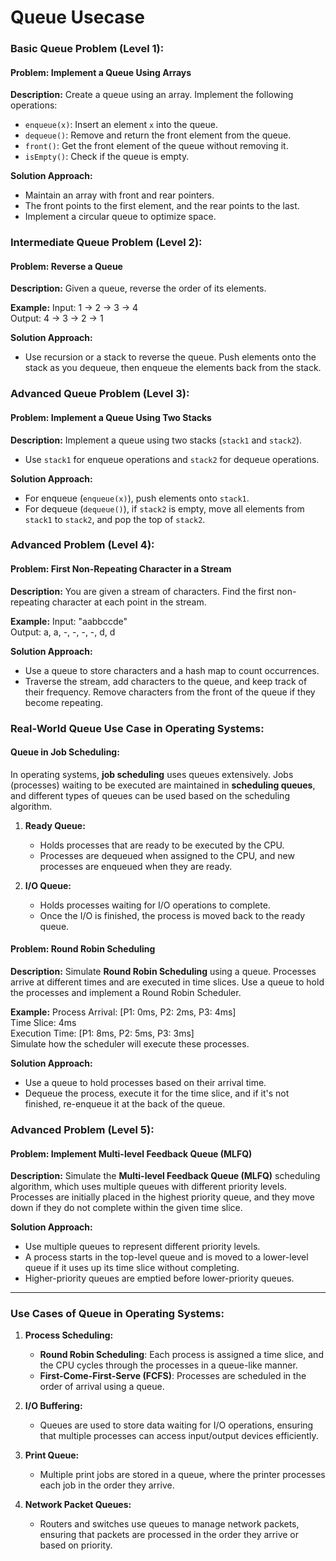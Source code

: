 # Queue Usecase

### **Basic Queue Problem (Level 1):**
#### Problem: Implement a Queue Using Arrays
**Description:**
Create a queue using an array. Implement the following operations:
- `enqueue(x)`: Insert an element `x` into the queue.
- `dequeue()`: Remove and return the front element from the queue.
- `front()`: Get the front element of the queue without removing it.
- `isEmpty()`: Check if the queue is empty.

**Solution Approach:**
- Maintain an array with front and rear pointers.
- The front points to the first element, and the rear points to the last.
- Implement a circular queue to optimize space.

### **Intermediate Queue Problem (Level 2):**
#### Problem: Reverse a Queue
**Description:**
Given a queue, reverse the order of its elements.

**Example:**
Input: 1 → 2 → 3 → 4  
Output: 4 → 3 → 2 → 1

**Solution Approach:**
- Use recursion or a stack to reverse the queue. Push elements onto the stack as you dequeue, then enqueue the elements back from the stack.

### **Advanced Queue Problem (Level 3):**
#### Problem: Implement a Queue Using Two Stacks
**Description:**
Implement a queue using two stacks (`stack1` and `stack2`).
- Use `stack1` for enqueue operations and `stack2` for dequeue operations.

**Solution Approach:**
- For enqueue (`enqueue(x)`), push elements onto `stack1`.
- For dequeue (`dequeue()`), if `stack2` is empty, move all elements from `stack1` to `stack2`, and pop the top of `stack2`.

### **Advanced Problem (Level 4):**
#### Problem: First Non-Repeating Character in a Stream
**Description:**
You are given a stream of characters. Find the first non-repeating character at each point in the stream.

**Example:**
Input: "aabbccde"  
Output: a, a, -, -, -, -, d, d

**Solution Approach:**
- Use a queue to store characters and a hash map to count occurrences.
- Traverse the stream, add characters to the queue, and keep track of their frequency. Remove characters from the front of the queue if they become repeating.

### **Real-World Queue Use Case in Operating Systems:**
#### **Queue in Job Scheduling:**
In operating systems, **job scheduling** uses queues extensively. Jobs (processes) waiting to be executed are maintained in **scheduling queues**, and different types of queues can be used based on the scheduling algorithm.

1. **Ready Queue:**  
   - Holds processes that are ready to be executed by the CPU.
   - Processes are dequeued when assigned to the CPU, and new processes are enqueued when they are ready.

2. **I/O Queue:**  
   - Holds processes waiting for I/O operations to complete.
   - Once the I/O is finished, the process is moved back to the ready queue.

#### **Problem: Round Robin Scheduling**
**Description:**
Simulate **Round Robin Scheduling** using a queue. Processes arrive at different times and are executed in time slices. Use a queue to hold the processes and implement a Round Robin Scheduler.

**Example:**
Process Arrival: [P1: 0ms, P2: 2ms, P3: 4ms]  
Time Slice: 4ms  
Execution Time: [P1: 8ms, P2: 5ms, P3: 3ms]  
Simulate how the scheduler will execute these processes.

**Solution Approach:**
- Use a queue to hold processes based on their arrival time.
- Dequeue the process, execute it for the time slice, and if it's not finished, re-enqueue it at the back of the queue.
  
### **Advanced Problem (Level 5):**
#### Problem: Implement Multi-level Feedback Queue (MLFQ)
**Description:**
Simulate the **Multi-level Feedback Queue (MLFQ)** scheduling algorithm, which uses multiple queues with different priority levels. Processes are initially placed in the highest priority queue, and they move down if they do not complete within the given time slice.

**Solution Approach:**
- Use multiple queues to represent different priority levels.
- A process starts in the top-level queue and is moved to a lower-level queue if it uses up its time slice without completing.
- Higher-priority queues are emptied before lower-priority queues.

---

### **Use Cases of Queue in Operating Systems:**

1. **Process Scheduling:**
   - **Round Robin Scheduling**: Each process is assigned a time slice, and the CPU cycles through the processes in a queue-like manner.
   - **First-Come-First-Serve (FCFS)**: Processes are scheduled in the order of arrival using a queue.

2. **I/O Buffering:**
   - Queues are used to store data waiting for I/O operations, ensuring that multiple processes can access input/output devices efficiently.

3. **Print Queue:**
   - Multiple print jobs are stored in a queue, where the printer processes each job in the order they arrive.

4. **Network Packet Queues:**
   - Routers and switches use queues to manage network packets, ensuring that packets are processed in the order they arrive or based on priority.
